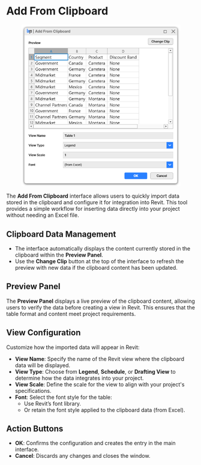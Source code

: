 # Add From Clipboard

<figure><img src="../../.gitbook/assets/image (5).png" alt="" width="443"><figcaption></figcaption></figure>

The **Add From Clipboard** interface allows users to quickly import data stored in the clipboard and configure it for integration into Revit. This tool provides a simple workflow for inserting data directly into your project without needing an Excel file.

## **Clipboard Data Management**

* The interface automatically displays the content currently stored in the clipboard within the **Preview Panel**.
* Use the **Change Clip** button at the top of the interface to refresh the preview with new data if the clipboard content has been updated.

## **Preview Panel**

The **Preview Panel** displays a live preview of the clipboard content, allowing users to verify the data before creating a view in Revit. This ensures that the table format and content meet project requirements.

## **View Configuration**

Customize how the imported data will appear in Revit:

* **View Name**: Specify the name of the Revit view where the clipboard data will be displayed.
* **View Type**: Choose from **Legend**, **Schedule**, or **Drafting View** to determine how the data integrates into your project.
* **View Scale**: Define the scale for the view to align with your project's specifications.
* **Font**: Select the font style for the table:
  * Use Revit’s font library.
  * Or retain the font style applied to the clipboard data (from Excel).

## **Action Buttons**

* **OK**: Confirms the configuration and creates the entry in the main interface.
* **Cancel**: Discards any changes and closes the window.
